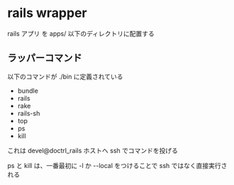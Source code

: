 # rails wrapper

rails アプリ を apps/ 以下のディレクトリに配置する

## ラッパーコマンド

以下のコマンドが ./bin に定義されている

* bundle
* rails
* rake
* rails-sh
* top
* ps
* kill

これは devel@doctrl_rails ホストへ ssh でコマンドを投げる

ps と kill は、一番最初に -l か --local をつけることで ssh ではなく直接実行される
